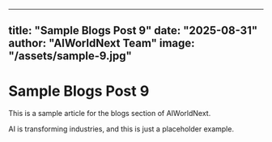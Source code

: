 
---
title: "Sample Blogs Post 9"
date: "2025-08-31"
author: "AIWorldNext Team"
image: "/assets/sample-9.jpg"
---

# Sample Blogs Post 9

This is a sample article for the blogs section of AIWorldNext.

AI is transforming industries, and this is just a placeholder example.
